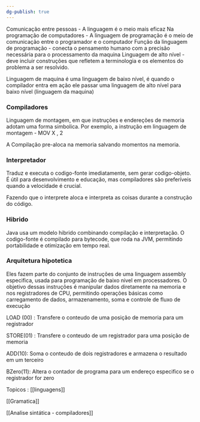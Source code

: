```yaml
---
dg-publish: true
---
```

Comunicação entre pessoas - A linguagem é o meio mais eficaz
Na programação de computadores - A linguagem de programação é o meio de comunicação entre o programador e o computador
Função da linguagem de programação - conecta o pensamento humano com a precisão necessária para o processamento da maquina
Linguagem de alto nível - deve incluir construções que refletem a terminologia e os elementos do problema a ser resolvido.

Linguagem de maquina é uma linguagem de baixo nível, é quando o compilador entra em ação ele passar uma linguagem de alto nível para baixo nível (linguagem da maquina)
### Compiladores
Linguagem de montagem, em que instruções e endereções de memoria adotam uma forma simbolica. Por exemplo, a instrução em linguagem de montagem - MOV X , 2

A Compilação pre-aloca na memoria salvando momentos na memoria.
### Interpretador
Traduz e  executa o codigo-fonte imediatamente, sem gerar codigo-objeto. É útil para desenvolvimento e educação, mas compiladores são preferíveis quando a velocidade é crucial.

Fazendo que o interprete aloca e interpreta as coisas durante a construção do código.

### Hibrido
Java usa um modelo hibrido combinando compilação e interpretação. O codigo-fonte é compilado para bytecode, que roda na JVM, permitindo portabilidade e otimização em tempo real.

### Arquitetura hipotetica
Eles fazem parte do conjunto de instruções de uma linguagem assembly especifica, usada para programação de baixo nivel em processadores. O objetivo dessas instruções é manipular dados diretamente na memoria e nos registradores de CPU, permitindo operações básicas como carregamento de dados, armazenamento, soma e controle de fluxo de execução

LOAD (00) : Transfere o conteudo de uma posição de memoria para um registrador

STORE(01) : Transfere o conteudo de um registrador para uma posição de memoria

ADD(10): Soma o conteudo de dois registradores e armazena o resultado em um terceiro

BZero(11): Altera o contador de programa para um endereço especifico se o registrador for zero

Topicos :
[[linguagens]]

[[Gramatica]]

[[Analise sintática - compiladores]]